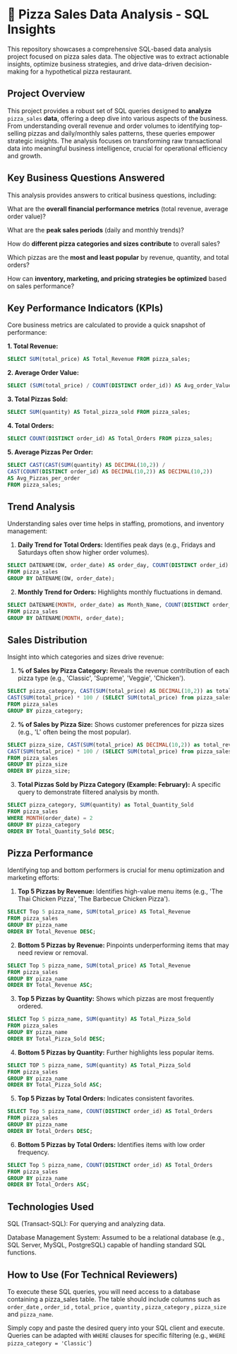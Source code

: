 # 🍕 Pizza Sales Data Analysis - SQL Insights

This repository showcases a comprehensive SQL-based data analysis project focused on pizza sales data. The objective was to extract actionable insights, optimize business strategies, and drive data-driven decision-making for a hypothetical pizza restaurant.

## Project Overview
This project provides a robust set of SQL queries designed to **analyze** ```pizza_sales``` **data**, offering a deep dive into various aspects of the business. From understanding overall revenue and order volumes to identifying top-selling pizzas and daily/monthly sales patterns, these queries empower strategic insights. The analysis focuses on transforming raw transactional data into meaningful business intelligence, crucial for operational efficiency and growth.

## Key Business Questions Answered
This analysis provides answers to critical business questions, including:

What are the **overall financial performance metrics** (total revenue, average order value)?

What are the **peak sales periods** (daily and monthly trends)?

How do **different pizza categories and sizes contribute** to overall sales?

Which pizzas are the **most and least popular** by revenue, quantity, and total orders?

How can **inventory, marketing, and pricing strategies be optimized** based on sales performance?

## Key Performance Indicators (KPIs)
Core business metrics are calculated to provide a quick snapshot of performance:

**1. Total Revenue:** 
```sql 
SELECT SUM(total_price) AS Total_Revenue FROM pizza_sales;
```
**2. Average Order Value:**
```sql
SELECT (SUM(total_price) / COUNT(DISTINCT order_id)) AS Avg_order_Value FROM pizza_sales;
```
**3. Total Pizzas Sold:**
```sql
SELECT SUM(quantity) AS Total_pizza_sold FROM pizza_sales;
```
**4. Total Orders:**
```sql
SELECT COUNT(DISTINCT order_id) AS Total_Orders FROM pizza_sales;
```
**5. Average Pizzas Per Order:**
```sql
SELECT CAST(CAST(SUM(quantity) AS DECIMAL(10,2)) /
CAST(COUNT(DISTINCT order_id) AS DECIMAL(10,2)) AS DECIMAL(10,2))
AS Avg_Pizzas_per_order
FROM pizza_sales;
```
## Trend Analysis
Understanding sales over time helps in staffing, promotions, and inventory management:

1. **Daily Trend for Total Orders:** Identifies peak days (e.g., Fridays and Saturdays often show higher order volumes).
```sql
SELECT DATENAME(DW, order_date) AS order_day, COUNT(DISTINCT order_id) AS total_orders
FROM pizza_sales
GROUP BY DATENAME(DW, order_date);
```
2. **Monthly Trend for Orders:** Highlights monthly fluctuations in demand.
```sql
SELECT DATENAME(MONTH, order_date) as Month_Name, COUNT(DISTINCT order_id) as Total_Orders
FROM pizza_sales
GROUP BY DATENAME(MONTH, order_date);
```
## Sales Distribution
Insight into which categories and sizes drive revenue:

1.  **% of Sales by Pizza Category:** 
Reveals the revenue contribution of each pizza type (e.g., 'Classic', 'Supreme', 'Veggie', 'Chicken').
```sql
SELECT pizza_category, CAST(SUM(total_price) AS DECIMAL(10,2)) as total_revenue,
CAST(SUM(total_price) * 100 / (SELECT SUM(total_price) from pizza_sales) AS DECIMAL(10,2)) AS PCT
FROM pizza_sales
GROUP BY pizza_category;
```
2.  **% of Sales by Pizza Size:** 
Shows customer preferences for pizza sizes (e.g., 'L' often being the most popular).
```sql
SELECT pizza_size, CAST(SUM(total_price) AS DECIMAL(10,2)) as total_revenue,
CAST(SUM(total_price) * 100 / (SELECT SUM(total_price) from pizza_sales) AS DECIMAL(10,2)) AS PCT
FROM pizza_sales
GROUP BY pizza_size
ORDER BY pizza_size;
```
3. **Total Pizzas Sold by Pizza Category (Example: February):**
A specific query to demonstrate filtered analysis by month.
```sql
SELECT pizza_category, SUM(quantity) as Total_Quantity_Sold
FROM pizza_sales
WHERE MONTH(order_date) = 2
GROUP BY pizza_category
ORDER BY Total_Quantity_Sold DESC;
```
## Pizza Performance
Identifying top and bottom performers is crucial for menu optimization and marketing efforts:

1. **Top 5 Pizzas by Revenue:** 
Identifies high-value menu items (e.g., 'The Thai Chicken Pizza', 'The Barbecue Chicken Pizza').
```sql
SELECT Top 5 pizza_name, SUM(total_price) AS Total_Revenue
FROM pizza_sales
GROUP BY pizza_name
ORDER BY Total_Revenue DESC;
```
2. **Bottom 5 Pizzas by Revenue:** 
Pinpoints underperforming items that may need review or removal.
```sql
SELECT Top 5 pizza_name, SUM(total_price) AS Total_Revenue
FROM pizza_sales
GROUP BY pizza_name
ORDER BY Total_Revenue ASC;
```
3. **Top 5 Pizzas by Quantity:** 
Shows which pizzas are most frequently ordered.
```sql
SELECT Top 5 pizza_name, SUM(quantity) AS Total_Pizza_Sold
FROM pizza_sales
GROUP BY pizza_name
ORDER BY Total_Pizza_Sold DESC;
```
4. **Bottom 5 Pizzas by Quantity:** 
Further highlights less popular items.
```sql
SELECT TOP 5 pizza_name, SUM(quantity) AS Total_Pizza_Sold
FROM pizza_sales
GROUP BY pizza_name
ORDER BY Total_Pizza_Sold ASC;
```
5. **Top 5 Pizzas by Total Orders:** 
Indicates consistent favorites.
```sql
SELECT Top 5 pizza_name, COUNT(DISTINCT order_id) AS Total_Orders
FROM pizza_sales
GROUP BY pizza_name
ORDER BY Total_Orders DESC;
```
6. **Bottom 5 Pizzas by Total Orders:** 
Identifies items with low order frequency.
```sql
SELECT Top 5 pizza_name, COUNT(DISTINCT order_id) AS Total_Orders
FROM pizza_sales
GROUP BY pizza_name
ORDER BY Total_Orders ASC;
```
## Technologies Used

SQL (Transact-SQL): For querying and analyzing data.

Database Management System: Assumed to be a relational database (e.g., SQL Server, MySQL, PostgreSQL) capable of handling standard SQL functions.

## How to Use (For Technical Reviewers)

To execute these SQL queries, you will need access to a database containing a pizza_sales table. The table should include columns such as ```order_date``` , ```order_id``` , ```total_price``` , ```quantity``` , ```pizza_category``` , ```pizza_size``` and ```pizza_name```.

Simply copy and paste the desired query into your SQL client and execute. Queries can be adapted with ```WHERE``` clauses for specific filtering (e.g., ```WHERE pizza_category = 'Classic'```)


